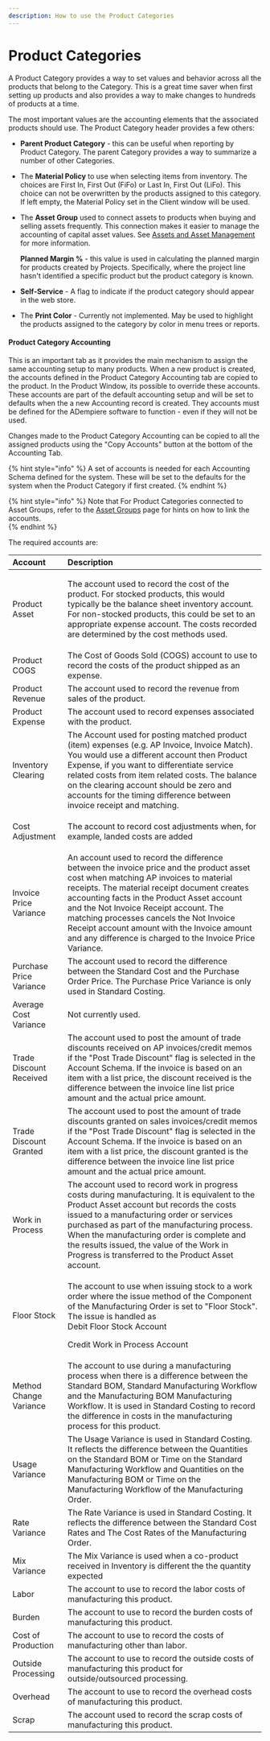 ```yaml
---
description: How to use the Product Categories
---
```


# Product Categories

A Product Category provides a way to set values and behavior across all the products that belong to the Category.  This is a great time saver when first setting up products and also provides a way to make changes to hundreds of products at a time. 

The most important values are the accounting elements that the associated products should use.  The Product Category header provides a few others:

* **Parent Product Category** - this can be useful when reporting by Product Category. The parent Category provides a way to summarize a number of other Categories.
* The **Material Policy** to use when selecting items from inventory.  The choices are First In, First Out \(FiFo\) or Last In, First Out \(LiFo\).  This choice can not be overwritten by the products assigned to this category.  If left empty, the Material Policy set in the Client window will be used.
* The **Asset Group** used to connect assets to products when buying and selling assets frequently.  This connection makes it easier to manage the accounting of capital asset values.  See [Assets and Asset Management](../../assets-and-asset-management.md#asset-groups) for more information.

  **Planned Margin %** - this value is used in calculating the planned margin for products created by Projects. Specifically, where the project line hasn't identified a specific product but the product category is known.

* **Self-Service** - A flag to indicate if the product category should appear in the web store.
* The **Print Color** - Currently not implemented.  May be used to highlight the products assigned to the category by color in menu trees or reports.

#### Product Category Accounting

This is an important tab as it provides the main mechanism to assign the same accounting setup to many products.  When a new product is created, the accounts defined in the Product Category Accounting tab are copied to the product.  In the Product Window, its possible to override these accounts.  These accounts are part of the default accounting setup and will be set to defaults when the a new Accounting record is created.  They accounts must be defined for the ADempiere software to function - even if they will not be used.  

Changes made to the Product Category Accounting can be copied to all the assigned products using the "Copy Accounts" button at the bottom of the Accounting Tab.

{% hint style="info" %}
A set of accounts is needed for each Accounting Schema defined for the system. These will be set to the defaults for the system when the Product Category if first created.
{% endhint %}

{% hint style="info" %}
Note that  For Product Categories connected to Asset Groups, refer to the [Asset Groups](asset-groups.md) page for hints on how to link the accounts.  
{% endhint %}

The required accounts are:

<table>
  <thead>
    <tr>
      <th style="text-align:left">Account</th>
      <th style="text-align:left">Description</th>
    </tr>
  </thead>
  <tbody>
    <tr>
      <td style="text-align:left">Product Asset</td>
      <td style="text-align:left">
        <p></p>
        <p>The account used to record the cost of the product. For stocked products,
          this would typically be the balance sheet inventory account. For non-stocked
          products, this could be set to an appropriate expense account. The costs
          recorded are determined by the cost methods used.</p>
      </td>
    </tr>
    <tr>
      <td style="text-align:left">Product COGS</td>
      <td style="text-align:left">The Cost of Goods Sold (COGS) account to use to record the costs of the
        product shipped as an expense.</td>
    </tr>
    <tr>
      <td style="text-align:left">Product Revenue</td>
      <td style="text-align:left">The account used to record the revenue from sales of the product.</td>
    </tr>
    <tr>
      <td style="text-align:left">Product Expense</td>
      <td style="text-align:left">The account used to record expenses associated with the product.</td>
    </tr>
    <tr>
      <td style="text-align:left">Inventory Clearing</td>
      <td style="text-align:left">The Account used for posting matched product (item) expenses (e.g. AP
        Invoice, Invoice Match). You would use a different account then Product
        Expense, if you want to differentiate service related costs from item related
        costs. The balance on the clearing account should be zero and accounts
        for the timing difference between invoice receipt and matching.</td>
    </tr>
    <tr>
      <td style="text-align:left">
        <p></p>
        <p>Cost Adjustment</p>
      </td>
      <td style="text-align:left">The account to record cost adjustments when, for example, landed costs
        are added</td>
    </tr>
    <tr>
      <td style="text-align:left">
        <p></p>
        <p>Invoice Price Variance</p>
      </td>
      <td style="text-align:left">An account used to record the difference between the invoice price and
        the product asset cost when matching AP invoices to material receipts.
        The material receipt document creates accounting facts in the Product Asset
        account and the Not Invoice Receipt account. The matching processes cancels
        the Not Invoice Receipt account amount with the Invoice amount and any
        difference is charged to the Invoice Price Variance.</td>
    </tr>
    <tr>
      <td style="text-align:left">Purchase Price Variance</td>
      <td style="text-align:left">The account used to record the difference between the Standard Cost and
        the Purchase Order Price. The Purchase Price Variance is only used in Standard
        Costing.</td>
    </tr>
    <tr>
      <td style="text-align:left">Average Cost Variance</td>
      <td style="text-align:left">Not currently used.</td>
    </tr>
    <tr>
      <td style="text-align:left">Trade Discount Received</td>
      <td style="text-align:left">The account used to post the amount of trade discounts received on AP
        invoices/credit memos if the "Post Trade Discount" flag is selected in
        the Account Schema. If the invoice is based on an item with a list price,
        the discount received is the difference between the invoice line list price
        amount and the actual price amount.</td>
    </tr>
    <tr>
      <td style="text-align:left">
        <p></p>
        <p>Trade Discount Granted</p>
      </td>
      <td style="text-align:left">The account used to post the amount of trade discounts granted on sales
        invoices/credit memos if the "Post Trade Discount" flag is selected in
        the Account Schema. If the invoice is based on an item with a list price,
        the discount granted is the difference between the invoice line list price
        amount and the actual price amount.</td>
    </tr>
    <tr>
      <td style="text-align:left">Work in Process</td>
      <td style="text-align:left">The account used to record work in progress costs during manufacturing.
        It is equivalent to the Product Asset account but records the costs issued
        to a manufacturing order or services purchased as part of the manufacturing
        process. When the manufacturing order is complete and the results issued,
        the value of the Work in Progress is transferred to the Product Asset account.</td>
    </tr>
    <tr>
      <td style="text-align:left">Floor Stock</td>
      <td style="text-align:left">
        <p>The account to use when issuing stock to a work order where the issue
          method of the Component of the Manufacturing Order is set to "Floor Stock".
          The issue is handled as
          <br />Debit Floor Stock Account</p>
        <p>Credit Work in Process Account</p>
      </td>
    </tr>
    <tr>
      <td style="text-align:left">Method Change Variance</td>
      <td style="text-align:left">The account to use during a manufacturing process when there is a difference
        between the Standard BOM, Standard Manufacturing Workflow and the Manufacturing
        BOM Manufacturing Workflow. It is used in Standard Costing to record the
        difference in costs in the manufacturing process for this product.</td>
    </tr>
    <tr>
      <td style="text-align:left">Usage Variance</td>
      <td style="text-align:left">The Usage Variance is used in Standard Costing. It reflects the difference
        between the Quantities on the Standard BOM or Time on the Standard Manufacturing
        Workflow and Quantities on the Manufacturing BOM or Time on the Manufacturing
        Workflow of the Manufacturing Order.</td>
    </tr>
    <tr>
      <td style="text-align:left">Rate Variance</td>
      <td style="text-align:left">The Rate Variance is used in Standard Costing. It reflects the difference
        between the Standard Cost Rates and The Cost Rates of the Manufacturing
        Order.</td>
    </tr>
    <tr>
      <td style="text-align:left">Mix Variance</td>
      <td style="text-align:left">The Mix Variance is used when a co-product received in Inventory is different
        the the quantity expected</td>
    </tr>
    <tr>
      <td style="text-align:left">Labor</td>
      <td style="text-align:left">The account to use to record the labor costs of manufacturing this product.</td>
    </tr>
    <tr>
      <td style="text-align:left">Burden</td>
      <td style="text-align:left">The account to use to record the burden costs of manufacturing this product.</td>
    </tr>
    <tr>
      <td style="text-align:left">Cost of Production</td>
      <td style="text-align:left">The account to use to record the costs of manufacturing other than labor.</td>
    </tr>
    <tr>
      <td style="text-align:left">Outside Processing</td>
      <td style="text-align:left">The account to use to record the outside costs of manufacturing this product
        for outside/outsourced processing.</td>
    </tr>
    <tr>
      <td style="text-align:left">Overhead</td>
      <td style="text-align:left">The account to use to record the overhead costs of manufacturing this
        product.</td>
    </tr>
    <tr>
      <td style="text-align:left">Scrap</td>
      <td style="text-align:left">The account used to record the scrap costs of manufacturing this product.</td>
    </tr>
  </tbody>
</table>